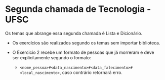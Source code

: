 # Segunda chamada de Tecnologia - UFSC

Os temas que abrange essa segunda chamada é Lista e Dicionário.

- Os exercícios são realizados segundo os temas sem importar biblioteca.

- O Exercicio 2 recebe um formato de pessoas que já morreram e deve ser explicitamente segundo o formato:
   - `<nome_pessoa>#<data_nascimento>#<data_falecimento>#<local_nascimento>`, caso contrário retornará erro.
  
